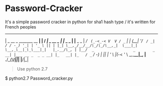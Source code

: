 # Password-Cracker
It's a simple password cracker in python for sha1 hash type / it's written for French peoples



 ___                      _    ___             _             _         
| _ \__ _ _______ __ ____| |  / __|_ _ __ _ __| |_____ _ _  | |__ _  _ 
|  _/ _` (_-<_-< V  V / _` | | (__| '_/ _` / _| / / -_) '_| | '_ \ || |
|_| \__,_/__/__/\_/\_/\__,_|  \___|_| \__,_\__|_\_\___|_|   |_.__/\_, |
                                                                  |__/ 
    _                  _        _    
 __| |___ __ _  _ _ __| |_   __| |_  
/ _` / -_) _| || | '_ \  _|_(_-< ' \ 
\__,_\___\__|\_, | .__/\__(_)__/_||_|
             |__/|_|                  




> Use python 2.7


$ python2.7 Password_cracker.py
